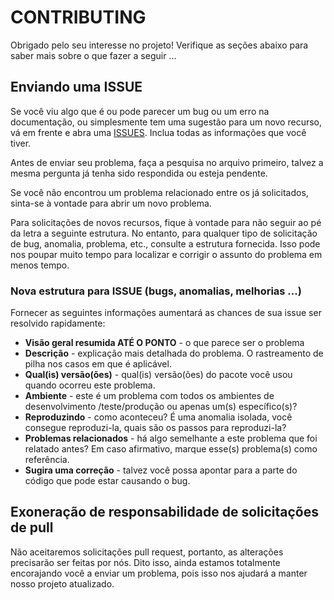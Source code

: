 # CONTRIBUTING

Obrigado pelo seu interesse no projeto! Verifique as seções abaixo para saber mais sobre o que fazer a seguir ...

## Enviando uma ISSUE

Se você viu algo que é ou pode parecer um bug ou um erro na documentação, ou simplesmente tem uma sugestão para um novo recurso, vá em frente e abra uma [ISSUES][link-problema].
Inclua todas as informações que você tiver.

Antes de enviar seu problema, faça a pesquisa no arquivo primeiro, talvez a mesma pergunta já tenha sido respondida ou esteja pendente.

Se você não encontrou um problema relacionado entre os já solicitados, sinta-se à vontade para abrir um novo problema.

Para solicitações de novos recursos, fique à vontade para não seguir ao pé da letra a seguinte estrutura. No entanto, para qualquer tipo de solicitação de bug, anomalia, problema, etc., consulte a estrutura fornecida. Isso pode nos poupar muito tempo para localizar e corrigir o assunto do problema em menos tempo.

### Nova estrutura para ISSUE (bugs, anomalias, melhorias ...)
Fornecer as seguintes informações aumentará as chances de sua issue ser resolvido rapidamente:


* **Visão geral resumida ATÉ O PONTO** - o que parece ser o problema
* **Descrição** - explicação mais detalhada do problema. O rastreamento de pilha nos casos em que é aplicável.
* **Qual(is) versão(ões)** - qual(is) versão(ões) do pacote você usou quando ocorreu este problema.
* **Ambiente** - este é um problema com todos os ambientes de desenvolvimento /teste/produção ou apenas um(s) específico(s)?
* **Reproduzindo** - como aconteceu? É uma anomalia isolada, você consegue reproduzi-la, quais são os passos para reproduzi-la?
* **Problemas relacionados** - há algo semelhante a este problema que foi relatado antes? Em caso afirmativo, marque esse(s) problema(s) como referência.
* **Sugira uma correção** - talvez você possa apontar para a parte do código que pode estar causando o bug.

## Exoneração de responsabilidade de solicitações de pull
Não aceitaremos solicitações pull request, portanto, as alterações precisarão ser feitas por nós. Dito isso, ainda estamos totalmente encorajando você a enviar um problema, pois isso nos ajudará a manter nosso projeto atualizado.

[link-problema]:https://github.com/notafacil-io/php-client-notafacil/issues/new
